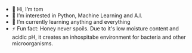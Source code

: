 - 👋 Hi, I’m tom
- 👀 I’m interested in Python, Machine Learning and A.I.
- 🌱 I’m currently learning anything and everything
- ⚡ Fun fact: Honey never spoils. Due to it's low moisture content and acidic pH, it creates an inhospitabe environment for bacteria and other microorganisms.

<!---
tom-hughes24/tom-hughes24 is a ✨ special ✨ repository because its `README.md` (this file) appears on your GitHub profile.
You can click the Preview link to take a look at your changes.
--->
